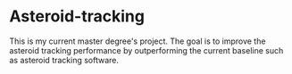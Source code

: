 # Asteroid-tracking
This is my current master degree's project. The goal is to improve the asteroid tracking performance by outperforming the current baseline such as asteroid tracking software.
